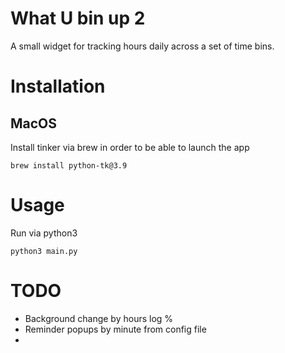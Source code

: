 # What U bin up 2

A small widget for tracking hours daily across a set of time bins.

# Installation

## MacOS

Install tinker via brew in order to be able to launch the app

```
brew install python-tk@3.9
```

# Usage

Run via python3 

```
python3 main.py
```

# TODO

* Background change by hours log %
* Reminder popups by minute from config file
* 
